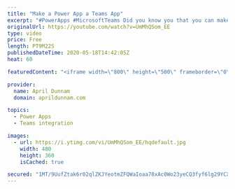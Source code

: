 ```yaml
---
title: "Make a Power App a Teams App"
excerpt: "#PowerApps #MicrosoftTeams Did you know you that you can make any Power App a Teams app?  With more and more organizations using Microsoft Teams for their day to day operations it's important to figure out how to integrate your business apps into the platform.  I'll show three different ways to incorporate"
originalUrl: https://youtube.com/watch?v=UmMhQSom_EE
type: video
price: Free
length: PT9M22S
publishedDateTime: 2020-05-18T14:42:05Z
heat: 60

featuredContent: "<iframe width=\"800\" height=\"500\" frameborder=\"0\" src=\"https://www.youtube.com/embed/UmMhQSom_EE\" allow=\"accelerometer; autoplay; encrypted-media; gyroscope; picture-in-picture\" allowfullscreen></iframe>"

provider:
  name: April Dunnam
  domain: aprildunnam.com

topics:
  - Power Apps
  - Teams integration

images:
  - url: https://i.ytimg.com/vi/UmMhQSom_EE/hqdefault.jpg
    width: 480
    height: 360
    isCached: true

secured: "1MT/9UufZtak6r02qlZKJYeotmZFQWaIoaa78xAc0Wo23yeCQ3fyf6lg29YCXpXzsHB3qbDE1PaPBDIeZsBzPuqTdeYERWMjliSd6eovOJHT0xzmh070TSW8lLK3Av/07HBJQD5Q7ktPaO+mOBK2eSH6RqMiR46xiV9cB7QBNKFGEBWJxnErhB/R8JpTX96zU2gr66CwfPxNhNZ4cEwqKerDv6eDWZYOJ2JZpZNX3oTEx82D2mk3JfQNn4Uf9xiXTI+Z3k2uxKsYOgj3rs33BiLDIgclihP70BgG5ZedpFtR5w/aK3+KwW1XsKO+Fv5FnsFUl7EYVPtrlFCtUSlwd6spkBp8uaKky6/RcCFdpYJ6wApk/ke9dIQ0vy49wFinu/q7vYNyy8e2RhZXJJuSrB2vVweBRTq7UvPjO0nL6Z4=;so5FsnPvjEkdvN49GNpWvQ=="
---
```


